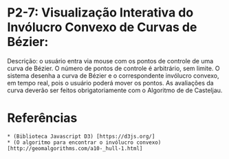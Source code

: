 # P2-7: Visualização Interativa do Invólucro Convexo de Curvas de Bézier:

Descrição: o usuário entra via mouse com os pontos de controle de uma curva de Bézier. O número de pontos de controle é arbitrário, sem limite. O sistema desenha a curva de Bézier e o correspondente invólucro convexo, em tempo real, pois o usuário poderá mover os pontos. As avaliações da curva deverão ser feitos obrigatoriamente com o Algoritmo de de Casteljau. 

# Referências

	* (Biblioteca Javascript D3) [https://d3js.org/]
	* (O algoritmo para encontrar o invólucro convexo) [http://geomalgorithms.com/a10-_hull-1.html]
